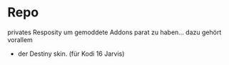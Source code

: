 # Repo
privates Resposity um gemoddete Addons parat zu haben...
dazu gehört vorallem 
* der Destiny skin. (für Kodi 16 Jarvis)
